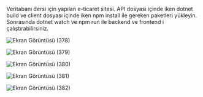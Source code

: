 Veritabanı dersi için yapılan e-ticaret sitesi. API dosyası içinde iken dotnet build ve client dosyası içinde iken npm install ile gereken paketleri yükleyin.
Sonrasında dotnet watch ve npm run ile backend ve frontend i çalıştırabilirsiniz.




![Ekran Görüntüsü (378)](https://github.com/Frostybanana/Database/assets/114948767/e46f6ceb-421a-4fd6-bf5d-23e87a7770c1)



![Ekran Görüntüsü (379)](https://github.com/Frostybanana/Database/assets/114948767/ad3331eb-4ff5-4b2f-9bad-6dfe521a5f33)



![Ekran Görüntüsü (380)](https://github.com/Frostybanana/Database/assets/114948767/f0c6cd8a-015e-4f46-9d53-99697312bf07)



![Ekran Görüntüsü (381)](https://github.com/Frostybanana/Database/assets/114948767/7626466e-c8e9-4209-ad3a-293419a51c64)



![Ekran Görüntüsü (382)](https://github.com/Frostybanana/Database/assets/114948767/7b1a264a-da68-48cd-becb-c93dc9e4ec85)
